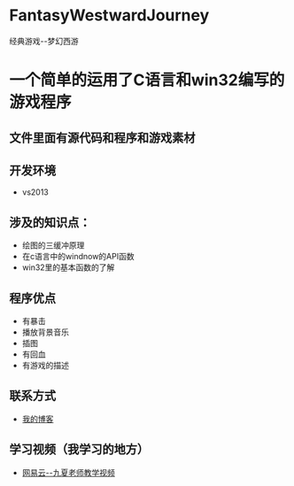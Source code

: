 # FantasyWestwardJourney
经典游戏--梦幻西游
# 一个简单的运用了C语言和win32编写的游戏程序
## 文件里面有源代码和程序和游戏素材
## 开发环境
* vs2013
## 涉及的知识点：
* 绘图的三缓冲原理
* 在c语言中的windnow的API函数
* win32里的基本函数的了解
## 程序优点
* 有暴击
* 播放背景音乐
* 插图
* 有回血
* 有游戏的描述
## 联系方式
* [我的博客](http://al2o3.cc)
## 学习视频（我学习的地方）
* [网易云--九夏老师教学视频](https://study.163.com/course/courseLearn.htm?courseId=1005428010#/learn/video?lessonId=1052613188&courseId=1005428010)
